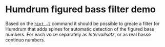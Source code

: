# Humdrum figured bass filter demo

Based on the [`hint -l`](https://www.humdrum.org/Humdrum/commands/hint.html)
command it should be possible to greate a filter for Humdrum that adds spines
for automatic detection of the figured bass numbers. For each voice separately
as *Intervallsatz*, or as real basso continuo numbers.

